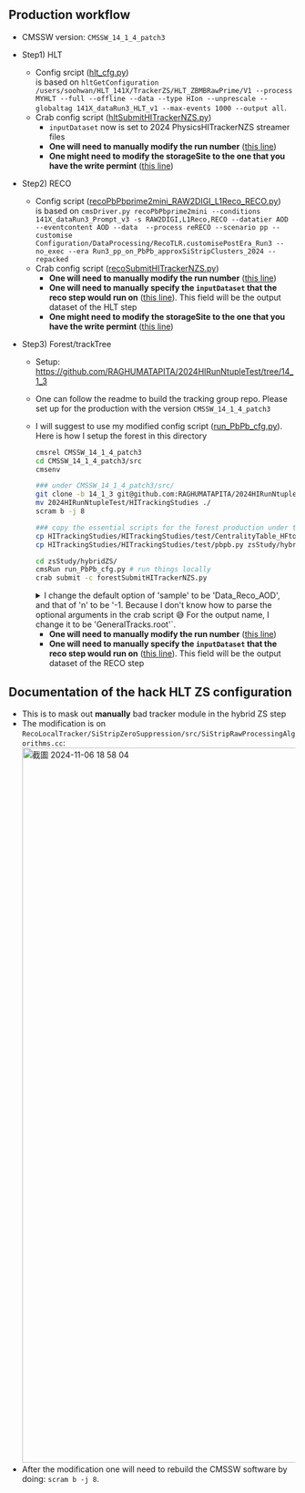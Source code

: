 ## Production workflow
  - CMSSW version: `CMSSW_14_1_4_patch3`
  - Step1) HLT
    - Config srcipt ([hlt_cfg.py](hlt_cfg.py))  
      is based on `hltGetConfiguration /users/soohwan/HLT_141X/TrackerZS/HLT_ZBMBRawPrime/V1 --process MYHLT --full --offline --data --type HIon --unprescale --globaltag 141X_dataRun3_HLT_v1 --max-events 1000 --output all`.
    - Crab config script ([hltSubmitHITrackerNZS.py](hltSubmitHITrackerNZS.py))
      - `inputDataset` now is set to 2024 PhysicsHITrackerNZS streamer files
      - **One will need to manually modify the run number** ([this line](hltSubmitHITrackerNZS.py#L5))
      - **One might need to modify the storageSite to the one that you have the write permint** ([this line](hltSubmitHITrackerNZS.py#L43))
      
  - Step2) RECO
    - Config script ([recoPbPbprime2mini_RAW2DIGI_L1Reco_RECO.py](recoPbPbprime2mini_RAW2DIGI_L1Reco_RECO.py))  
      is based on `cmsDriver.py recoPbPbprime2mini --conditions 141X_dataRun3_Prompt_v3 -s RAW2DIGI,L1Reco,RECO --datatier AOD --eventcontent AOD --data  --process reRECO --scenario pp --customise Configuration/DataProcessing/RecoTLR.customisePostEra_Run3 --no_exec --era Run3_pp_on_PbPb_approxSiStripClusters_2024 --repacked`
    - Crab config script ([recoSubmitHITrackerNZS.py](recoSubmitHITrackerNZS.py))
      - **One will need to manually modify the run number** ([this line](recoSubmitHITrackerNZS.py#L4))
      - **One will need to manually specify the `inputDataset` that the reco step would run on** ([this line](recoSubmitHITrackerNZS.py#L24)). This field will be the output dataset of the HLT step
      - **One might need to modify the storageSite to the one that you have the write permint** ([this line](recoSubmitHITrackerNZS.py#L30))
    
  - Step3) Forest/trackTree
    - Setup: https://github.com/RAGHUMATAPITA/2024HIRunNtupleTest/tree/14_1_3
    - One can follow the readme to build the tracking group repo. Please set up for the production with the version `CMSSW_14_1_4_patch3`
    - I will suggest to use my modified config script ([run_PbPb_cfg.py](run_PbPb_cfg.py)).
      Here is how I setup the forest in this directory
      ```bash
      cmsrel CMSSW_14_1_4_patch3
      cd CMSSW_14_1_4_patch3/src
      cmsenv

      ### under CMSSW_14_1_4_patch3/src/
      git clone -b 14_1_3 git@github.com:RAGHUMATAPITA/2024HIRunNtupleTest.git
      mv 2024HIRunNtupleTest/HITrackingStudies ./
      scram b -j 8

      ### copy the essential scripts for the forest production under the zsStudy/hybridZS/ folder
      cp HITrackingStudies/HITrackingStudies/test/CentralityTable_HFtowers200_DataPbPb_periHYDJETshape_run3v1302x04_offline_Nominal.db zsStudy/hybridZS/ 
      cp HITrackingStudies/HITrackingStudies/test/pbpb.py zsStudy/hybridZS/

      cd zsStudy/hybridZS/
      cmsRun run_PbPb_cfg.py # run things locally
      crab submit -c forestSubmitHITrackerNZS.py
      ```  
      
      <details>
        <summary> I change the default option of 'sample' to be 'Data_Reco_AOD', and that of 'n' to be '-1. Because I don't know how to parse the optional arguments in the crab script 😅
      For the output name, I change it to be 'GeneralTracks.root'`. </summary>
        <img width="1020" alt="截圖 2024-11-06 12 42 16" src="https://github.com/user-attachments/assets/9e2efafa-5bed-45da-9140-6c62ace39472">
      </details>
      
      - **One will need to manually modify the run number** ([this line](forestSubmitHITrackerNZS.py#L7))
      - **One will need to manually specify the `inputDataset` that the reco step would run on** ([this line](forestSubmitHITrackerNZS.py#L42)). This field will be the output dataset of the RECO step


## Documentation of the hack HLT ZS configuration
- This is to mask out **manually** bad tracker module in the hybrid ZS step
- The modification is on `RecoLocalTracker/SiStripZeroSuppression/src/SiStripRawProcessingAlgorithms.cc`:
  <img width="1255" alt="截圖 2024-11-06 18 58 04" src="https://github.com/user-attachments/assets/294b78e6-3deb-4a49-8181-055628f871fa">
- After the modification one will need to rebuild the CMSSW software by doing: `scram b -j 8`.

